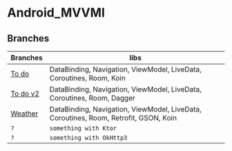 # Android_MVVMI
## Branches
| Branches | libs |
| ------ | ------ |
| [To do](../../tree/todo)          | DataBinding, Navigation, ViewModel, LiveData, Coroutines,     Room, Koin |
| [To do v2](../../tree/todo_v2)    | DataBinding, Navigation, ViewModel, LiveData, Coroutines,     Room, Dagger |
| [Weather](../../tree/weather)     | DataBinding, Navigation, ViewModel, LiveData, Coroutines,     Room, Retrofit, GSON, Koin |
| `?` | `something with Ktor` |
| `?` | `something with OkHttp3` |
